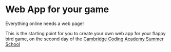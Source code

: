 # Web App for your game

Everything online needs a web page!

This is the starting point for you to create your own web app for your flappy bird game, on the second day of the [Cambridge Coding Academy Summer School](http://cambridgecoding.com/summer-school) 
